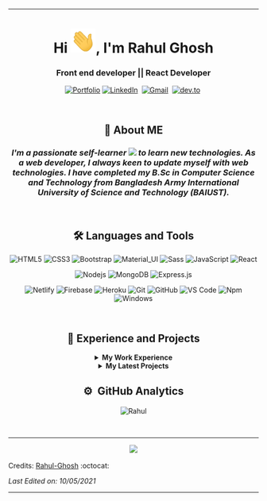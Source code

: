 -----
<div align="center">
<h1>Hi <img src="https://raw.githubusercontent.com/ABSphreak/ABSphreak/master/gifs/Hi.gif" width="50px">, I'm Rahul Ghosh</h1>
<h3>Front end developer || React Developer</h3>

<a href="https://rahul-ghosh.web.app"><img alt="Portfolio" title="Portfolio" src="https://img.shields.io/badge/-Portfolio-7CB342?style=for-the-badge&logo=koding&logoColor=white"/></a>
<a href="https://www.linkedin.com/in/rahul-ghosh555/"><img src="https://img.shields.io/badge/linkedin-%230077B5.svg?&style=for-the-badge&logo=linkedin&logoColor=white" alt="LinkedIn" /></a>&nbsp;
<a href="mailto:rahulghosh0196@gmail.com"><img src="https://img.shields.io/badge/gmail-%23D14836.svg?&style=for-the-badge&logo=gmail&logoColor=white" alt="Gmail"/></a>&nbsp;
<a href="https://dev.to/rahulghosh"><img src="https://img.shields.io/badge/dev.to-0A0A0A?style=for-the-badge&logo=dev.to&logoColor=white" alt="dev.to"/></a>&nbsp;

<br/>

## 💬  About ME

### <i>I'm <b>a passionate self-learner</b> <img src="https://github.com/TheDudeThatCode/TheDudeThatCode/blob/master/Assets/Developer.gif" width="40px"> to learn new technologies. As a web developer, I always keen to update myself with web technologies. I have completed my B.Sc in Computer Science and Technology from Bangladesh Army International University of Science and Technology <b>(BAIUST)</b>.</i>

<br/>

## 🛠  Languages and Tools 

![HTML5](https://img.shields.io/badge/-HTML5-%23E44D27?style=flat-square&logo=html5&logoColor=ffffff)
![CSS3](https://img.shields.io/badge/-CSS3-%231572B6?style=flat-square&logo=css3)
![Bootstrap](https://img.shields.io/badge/-Bootstrap-563D7C?style=flat-square&logo=Bootstrap)
![Material_UI](https://img.shields.io/badge/-Material_UI-05122A?style=flat-square&logo=material-ui)
![Sass](https://img.shields.io/badge/-Sass-%23CC6699?style=flat-square&logo=sass&logoColor=ffffff)
![JavaScript](https://img.shields.io/badge/-JavaScript-%23F7DF1C?style=flat-square&logo=javascript&logoColor=000000&labelColor=%23F7DF1C&color=%23FFCE5A)
![React](https://img.shields.io/badge/-React-20232A?style=flat-square&logo=react&logoColor=61DAFB)

![Nodejs](https://img.shields.io/badge/-Nodejs-43853D?style=flat-square&logo=Node.js&logoColor=ffffff)
![MongoDB](https://img.shields.io/badge/-MongoDB-05122A?style=flat-square&logo=mongodb)
![Express.js](https://img.shields.io/badge/-Express-23F05032?style=flat-square&logo=expressjs)

![Netlify](https://img.shields.io/badge/-Netlify-563D7C?style=flat-square&logo=netlify)
![Firebase](https://img.shields.io/badge/-Firebase-FFCA28?style=flat-square&logo=firebase&logoColor=ffffff)
![Heroku](https://img.shields.io/badge/-Heroku-430098?style=flat-square&logo=heroku)
![Git](https://img.shields.io/badge/-Git-%23F05032?style=flat-square&logo=git&logoColor=%23ffffff)
![GitHub](https://img.shields.io/badge/-GitHub-4B32C3?style=flat-square&logo=github)
![VS Code](http://img.shields.io/badge/-VS%20Code-007ACC?style=flat-square&logo=visual-studio-code&logoColor=ffffff)
![Npm](https://img.shields.io/badge/-npm-CB3837?style=flat-square&logo=npm)
![Windows](http://img.shields.io/badge/-Windows-0078D6?style=flat-square&logo=windows&logoColor=ffffff)

<br/>

<!-- start work experience section -->
## :office: Experience and Projects 

<details>
<summary><b> My Work Experience </b></summary>
<table>
  <thead>
    <tr>
      <th>Job Name</th>
      <th>Roles & responsibilities</th>
      <th>Duration</th>
    </tr>
  </thead>
  <tbody>
    <tr>
      <td align='center'><b>Web Designer (Internship)</b></td>
      <td>
         Implemented front-end design, mobile responsive, and landing pages web applications.
         Integrate different features and user interfaces on the website.
      </td>
      <td>July, 2020 - August, 2020</td>
    </tr>
  </tbody>
</table>
</details>
<!-- end work experience section -->

<!-- start work project section -->
<details>
<summary><b> My Latest Projects </b></summary>
<table>
  <thead>
    <tr>
      <th>Project Name</th>
      <th>Skills used</th>
      <th>Description</th>
    </tr>
  </thead>
  <tbody>
    <tr>
      <td><a href='https://ever-cleaner.web.app/'>Ever Cleaner</a></td>
      <td>MERN Stack</td>
      <td>A Cleaning Service Organization.</td>
    </tr>
    <tr>
      <td><a href="https://store-house-d23ac.web.app/">Store Hose</a></td>
      <td>MERN Stack</td>
      <td>A Grocery Site</td>
    </tr>
    <tr>
      <td><a href='https://rahulghosh305.github.io/architecture_layout/'>Maxitecture</a></td>
      <td>HTML5, CSS3, Bootstrap4, Jquery-plugin</td>
      <td>An Architechture landing page desing.</td>
    </tr>
    <tr>
      <td><a href='https://rahulghosh305.github.io/restaurant_sass_project/'>Foodies</a></td>
      <td>HTML5, SCSS, Bootstrap4, Jquery-plugin</td>
      <td>Restaurant landing page desing.</td>
    </tr>
  </tbody>
</table>
</details>
<!-- end work project section -->

## ⚙️ &nbsp;GitHub Analytics

<p><img align="center" src="https://github-readme-stats.vercel.app/api/top-langs?username=RahulGhosh305&show_icons=true&locale=en&layout=compact&bg_color=0,73FA79,73FDFF,7A81FF&theme=graywhite" height='200' alt="Rahul"/></p>
<p>&nbsp;

</div>

-----

<div align="center">
<img src="https://media4.giphy.com/media/3bu85lsWhBTlWcOMN6/200w.webp?cid=ecf05e477pkfme74t2pguv1lfektrnh3sqw5quijuaad2avr&rid=200w.webp&ct=g" width="300px">
</div>

Credits: [Rahul-Ghosh](https://github.com/RahulGhosh305) :octocat:

<i>Last Edited on: 10/05/2021</i>

-----

<!--
**RahulGhosh305/RahulGhosh305** is a ✨ _special_ ✨ repository because its `README.md` (this file) appears on your GitHub profile.

Here are some ideas to get you started:

- 🔭 I’m currently working on Web Development
- 🌱 I’m Keep learning ...React
- 👯 I’m looking to collaborate on Frontend-Web
- 🤔 I’m looking for help with ...
- 💬 Ask me about Front-end Web Development
- 📫 How to reach me: ...
- 😄 Pronouns: He/Him
- ⚡ Fun fact: ...
-->
